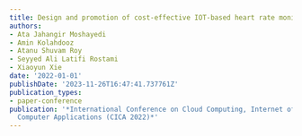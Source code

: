 ```yaml
---
title: Design and promotion of cost-effective IOT-based heart rate monitoring
authors:
- Ata Jahangir Moshayedi
- Amin Kolahdooz
- Atanu Shuvam Roy
- Seyyed Ali Latifi Rostami
- Xiaoyun Xie
date: '2022-01-01'
publishDate: '2023-11-26T16:47:41.737761Z'
publication_types:
- paper-conference
publication: '*International Conference on Cloud Computing, Internet of Things, and
  Computer Applications (CICA 2022)*'
---
```

